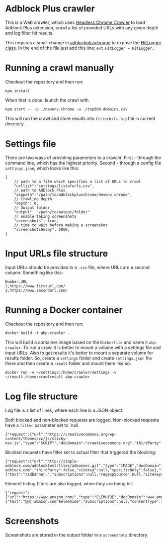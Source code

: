 Adblock Plus crawler
===
This is a Web crawler, which uses [Headless Chrome Crawler](https://github.com/yujiosaka/headless-chrome-crawler) to load Adblock Plus extension, crawl a list of provided URLs with any given depth and log filter hit results.

This requires a small change in [adblockpluschrome](https://github.com/adblockplus/adblockpluschrome) to expose the [HitLogger class](https://github.com/adblockplus/adblockpluschrome/blob/master/lib/hitLogger.js#L163). In the end of the file just add this line: `ext.HitLogger = HitLogger;`

Running a crawl manually
===
Checkout the repository and then run:

    npm install
When that is done, launch the crawl with
    
    npm start -- -p ./devenv.chrome -u ./top500.domains.csv

This will run the crawl and store results into `filterhits.log` file in current directory.

Settings file
===
There are two ways of providing parameters to a crawler. First - through the command line, which has the highest priority. Second - through a config file `settings.json`, which looks like this:

```
{
    // path to a file which specifies a list of URLs to crawl
    "urllist":"settings/listofurls.csv",
    // path to Adblock Plus
    "abppath":"/path/to/adblockpluschrome/devenv.chrome",
    // Crawling depth
    "depth": 0,
    // Output folder
    "output": "/path/to/output/folder"
    // enable taking screenshots
    "screenshots": true,
    // time to wait before making a screenshot
    "screenshotsDelay": 5000,
}

```
Input URLs file structure
===
Input URLs should be provided in a `.csv` file, where URLs are a second column. Something like this:

```
Number,URL
1,https://www.firsturl.com/
2,https://www.secondurl.com/
```

Running a Docker container
===
Checkout the repository and then run:

    docker build -t abp-crawler .

This will build a container image based on the `Dockerfile` and name it `abp-crawler`. To run a crawl it is better to mount a volume with a settings file and input URLs. Also to get results it's better to mount a separate volume for results folder. So, create a `settings` folder and create `settings.json` file there and then create a `result` folder and mount them like so: 

    docker run -v ~/settings:/home/crawler/settings -v ~/result:/home/crawlresult abp-crawler

Log file structure
===

Log file is a list of lines, where each line is a JSON object.

Both blocked and non-blocked requests are logged. Non-blocked requests have a `filter` parameter set to `null.

    {"request":{"url":"https://creativecommons.org/wp-content/themes/cc/js/sticky-nav.js","type":"SCRIPT","docDomain":"creativecommons.org","thirdParty":false,"sitekey":null,"specificOnly":false},"filter":null,"level":"info","message":""}

Blocked requests have filter set to actual filter that triggered the blocking:

    {"request":{"url":"http://simple-adblock.com/adblocktest/files/adbanner.gif","type":"IMAGE","docDomain":"simple-adblock.com","thirdParty":false,"sitekey":null,"specificOnly":false},"filter":{"text":"/adbanner.","subscriptions":null,"regexpSource":null,"sitekeys":null},"level":"info","message":""}

Element hiding filters are also logged, when they are being hit:

    {"request":{"url":"https://www.amazon.com/","type":"ELEMHIDE","docDomain":"www.amazon.com"},"filter":{"text":"@@||amazon.com^$elemhide","subscriptions":null,"contentType":1073741824,"regexpSource":null,"sitekeys":null},"level":"info","message":""}

Screenshots
===
Screenshots are stored in the output folder in a `screenshots` directory.
